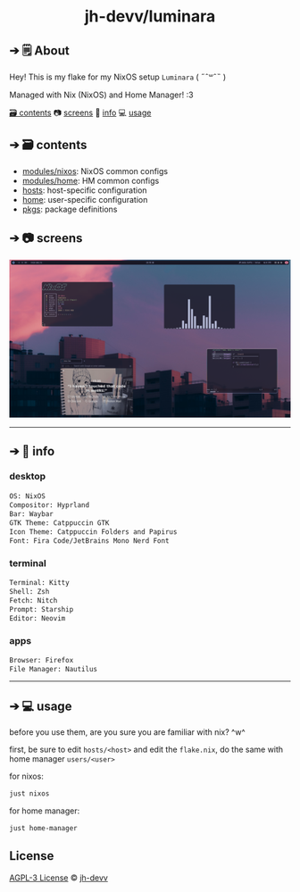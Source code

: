 <h1 align="center">jh-devv/luminara</h1>

## ➔ 🗒 About

Hey! This is my flake for my NixOS setup `Luminara` ( ˶ˆ꒳ˆ˵ )

Managed with Nix (NixOS) and Home Manager! :3

[🗃️ contents](#--contents) 📷 [screens](#--screens) 📝 [info](#--info) 💻
[usage](#--usage)

## ➔ 🗃️ contents

- [modules/nixos](modules): NixOS common configs
- [modules/home](modules): HM common configs
- [hosts](hosts): host-specific configuration
- [home](home): user-specific configuration
- [pkgs](pkgs): package definitions

## ➔ 📷 screens

![Screenshot Showcase](assets/showcase.png)

---

## ➔ 📝 info

### desktop

```text
OS: NixOS
Compositor: Hyprland
Bar: Waybar
GTK Theme: Catppuccin GTK
Icon Theme: Catppuccin Folders and Papirus
Font: Fira Code/JetBrains Mono Nerd Font
```

### terminal

```text
Terminal: Kitty
Shell: Zsh
Fetch: Nitch
Prompt: Starship
Editor: Neovim
```

### apps

```text
Browser: Firefox
File Manager: Nautilus
```

---

## ➔ 💻 usage

before you use them, are you sure you are familiar with nix? ^w^

first, be sure to edit `hosts/<host>` and edit the `flake.nix`, do the same with
home manager `users/<user>`

for nixos:

```bash
just nixos
```

for home manager:

```bash
just home-manager
```

## License

[AGPL-3 License](LICENSE) © [jh-devv](https://jh-devv.com)
